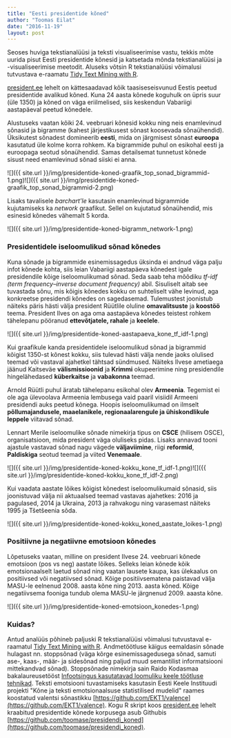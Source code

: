 ```yaml
---
title: "Eesti presidentide kõned"
author: "Toomas Eilat"
date: "2016-11-19"
layout: post
---
```










Seoses huviga tekstianalüüsi ja teksti visualiseerimise vastu, tekkis mõte uurida pisut Eesti presidentide kõnesid ja katsetada mõnda tekstianalüüsi ja -visualiseerimise meetodit. Aluseks võtsin R tekstianalüüsi võimalusi tutvustava e-raamatu [Tidy Text Mining with R](http://tidytextmining.com/).

[president.ee](http://president.ee) lehelt on kättesaadavad kõik taasiseseisvunud Eestis peetud presidentide avalikud kõned. Kuna 24 aasta kõnede koguhulk on üpris suur (üle 1350) ja kõned on väga eriilmelised, siis keskendun Vabariigi aastapäeval peetud kõnedele.

Alustuseks vaatan kõiki 24. veebruari kõnesid kokku ning neis enamlevinud sõnasid ja bigramme (kahest järjestikusest sõnast koosevada sõnaühendid). Üksikutest sõnadest domineerib __eesti__, mida on järgmisest sõnast __euroopa__ kasutatud üle kolme korra rohkem. Ka bigrammide puhul on esikohal eesti ja euroopaga seotud sõnaühendid. Samas detailsemat tunnetust kõnede sisust need enamlevinud sõnad siiski ei anna.

![]({{ site.url }}/img/presidentide-koned-graafik_top_sonad_bigrammid-1.png)![]({{ site.url }}/img/presidentide-koned-graafik_top_sonad_bigrammid-2.png)

Lisaks tavalisele *barchart'le* kasutasin enamlevinud bigrammide kujutamiseks ka *network* graafikut. Sellel on kujutatud sõnaühendid, mis esinesid kõnedes vähemalt 5 korda.

![]({{ site.url }}/img/presidentide-koned-bigramm_network-1.png)


### Presidentidele iseloomulikud sõnad kõnedes

Kuna sõnade ja bigrammide esinemissagedus üksinda ei andnud väga palju infot kõnede kohta, siis leian Vabariigi aastapäeva kõnedest igale presidendile kõige iseloomulikumad sõnad. Seda saab teha mõõdiku *tf-idf (term frequency–inverse document frequency)* abil. Sisuliselt aitab see tuvastada sõnu, mis kõigis kõnedes kokku on suhteliselt vähe levinud, aga konkreetse presidendi kõnedes on sagedasemad. Tulemustest joonistub näiteks päris hästi välja president Rüütlile oluline __omavalitsuste__ ja __koostöö__ teema. President Ilves on aga oma aastapäeva kõnedes teistest rohkem tähelepanu pööranud __ettevõtjatele, rahale__ ja __keelele__.

![]({{ site.url }}/img/presidentide-koned-aastapaeva_kone_tf_idf-1.png)

Kui graafikule kanda presidentidele iseloomulikud sõnad ja bigrammid kõigist 1350-st kõnest kokku, siis tulevad hästi välja nende jaoks olulised teemad või vastaval ajahetkel tähtsad sündmused. Näiteks Ilvese ametiaega jäänud Kaitseväe __välismissioonid__ ja __Krimmi__ okupeerimine ning presidendile hingelähedased __küberkaitse__ ja __vabakonna__ teemad. 

Arnold Rüütli puhul äratab tähelepanu esikohal olev __Armeenia__. Tegemist ei ole aga ülevoolava Armeenia lembusega vaid paaril visiidil Armeeni presidendi auks peetud kõnega. Hoopis iseloomulikumad on ilmselt __põllumajandusele, maaelanikele, regionaalarengule ja ühiskondlikule leppele__ viitavad sõnad.

Lennart Merile iseloomulike sõnade nimekirja tipus on __CSCE__ (hilisem OSCE), organisatsioon, mida president väga oluliseks pidas. Lisaks annavad tooni ajastule vastavad sõnad nagu vägede __väljaviimine__, riigi __reformid__, __Paldiskiga__ seotud teemad ja viited __Venemaale__.

![]({{ site.url }}/img/presidentide-koned-kokku_kone_tf_idf-1.png)![]({{ site.url }}/img/presidentide-koned-kokku_kone_tf_idf-2.png)

Kui vaadata aastate lõikes kõigist kõnedest iseloomulikumaid sõnasid, siis joonistuvad välja nii aktuaalsed teemad vastavas ajahetkes: 2016 ja pagulased, 2014 ja Ukraina, 2013 ja rahvakogu ning varasemast näiteks 1995 ja Tšetšeenia sõda.

![]({{ site.url }}/img/presidentide-koned-kokku_koned_aastate_loikes-1.png)

### Positiivne ja negatiivne emotsioon kõnedes

Lõpetuseks vaatan, milline on president Ilvese 24. veebruari kõnede emotsioon (pos vs neg) aastate lõikes. Selleks leian kõnede kõik emotsionaalselt laetud sõnad ning vaatan lausete kaupa, kas ülekaalus on positiivsed või negatiivsed sõnad. Kõige positiivsematena paistavad välja MASU-le eelnenud 2008. aasta kõne ning 2013. aasta kõned. Kõige negatiivsema fooniga tundub olema MASU-le järgnenud 2009. aaasta kõne.

![]({{ site.url }}/img/presidentide-koned-emotsioon_konedes-1.png)


### Kuidas?
Antud analüüs põhineb paljuski R tekstianalüüsi võimalusi tutvustaval e-raamatul [Tidy Text Mining with R](http://tidytextmining.com/). Andmetöötluse käigus eemaldasin sõnade hulagast nn. stoppsõnad (väga kõrge esinemissagedusega sõnad, samuti ase-, kaas-, määr- ja sidesõnad ning paljud muud semantilist informatsiooni mittekandvad sõnad). Stoppsõnade nimekirja sain Raido Kodasmaa bakalaureusetööst [Infootsingus kasutatavad loomuliku keele töötluse tehnikad](http://dspace.ut.ee/handle/10062/32779?locale-attribute=en). Teksti emotsiooni tuvastamiseks kasutasin Eesti Keele Instituudi projekti "Kõne ja teksti emotsionaalsuse statistilised mudelid" raames koostatud valentsi sõnastikku [https://github.com/EKT1/valence](https://github.com/EKT1/valence).
Kogu R skript koos [president.ee](http://president.ee) lehelt kraabitud presidentide kõnede korpusega asub Githubis [https://github.com/toomase/presidendi_koned](https://github.com/toomase/presidendi_koned).
